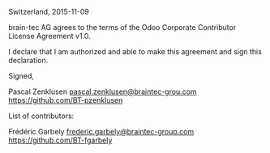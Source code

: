 Switzerland, 2015-11-09

brain-tec AG agrees to the terms of the Odoo Corporate Contributor License
Agreement v1.0.

I declare that I am authorized and able to make this agreement and sign this
declaration.

Signed,

Pascal Zenklusen pascal.zenklusen@braintec-grou.com https://github.com/BT-pzenklusen

List of contributors:

Frédéric Garbely frederic.garbely@braintec-group.com https://github.com/BT-fgarbely
